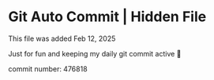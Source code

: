 # Git Auto Commit | Hidden File

This file was added Feb 12, 2025

Just for fun and keeping my daily git commit active 🤪

commit number: 476818

